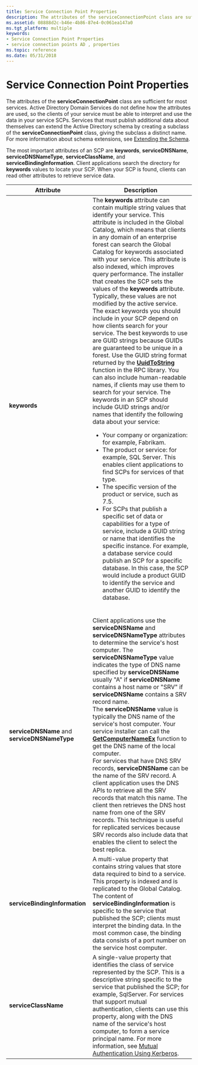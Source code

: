 ```yaml
---
title: Service Connection Point Properties
description: The attributes of the serviceConnectionPoint class are sufficient for most services.
ms.assetid: 08888d2c-b46e-4b86-87e4-0c061ea147a0
ms.tgt_platform: multiple
keywords:
- Service Connection Point Properties
- service connection points AD , properties
ms.topic: reference
ms.date: 05/31/2018
---
```


# Service Connection Point Properties

The attributes of the **serviceConnectionPoint** class are sufficient for most services. Active Directory Domain Services do not define how the attributes are used, so the clients of your service must be able to interpret and use the data in your service SCPs. Services that must publish additional data about themselves can extend the Active Directory schema by creating a subclass of the **serviceConnectionPoint** class, giving the subclass a distinct name. For more information about schema extensions, see [Extending the Schema](extending-the-schema.md).

The most important attributes of an SCP are **keywords**, **serviceDNSName**, **serviceDNSNameType**, **serviceClassName**, and **serviceBindingInformation**. Client applications search the directory for **keywords** values to locate your SCP. When your SCP is found, clients can read other attributes to retrieve service data.




| Attribute | Description | 
|-----------|-------------|
| <strong>keywords</strong><br /> | The <strong>keywords</strong> attribute can contain multiple string values that identify your service. This attribute is included in the Global Catalog, which means that clients in any domain of an enterprise forest can search the Global Catalog for keywords associated with your service. This attribute is also indexed, which improves query performance. The installer that creates the SCP sets the values of the <strong>keywords</strong> attribute. Typically, these values are not modified by the active service.<br /> The exact keywords you should include in your SCP depend on how clients search for your service. The best keywords to use are GUID strings because GUIDs are guaranteed to be unique in a forest. Use the GUID string format returned by the <a href="/windows/desktop/api/rpcdce/nf-rpcdce-uuidtostring"><strong>UuidToString</strong></a> function in the RPC library. You can also include human-readable names, if clients may use them to search for your service. The keywords in an SCP should include GUID strings and/or names that identify the following data about your service:<ul><li>Your company or organization: for example, Fabrikam.</li><li>The product or service: for example, SQL Server. This enables client applications to find SCPs for services of that type.</li><li>The specific version of the product or service, such as 7.5.</li><li>For SCPs that publish a specific set of data or capabilities for a type of service, include a GUID string or name that identifies the specific instance. For example, a database service could publish an SCP for a specific database. In this case, the SCP would include a product GUID to identify the service and another GUID to identify the database.</li></ul><br /> | 
| <strong>serviceDNSName</strong> and <strong>serviceDNSNameType</strong><br /> | Client applications use the <strong>serviceDNSName</strong> and <strong>serviceDNSNameType</strong> attributes to determine the service's host computer. The <strong>serviceDNSNameType</strong> value indicates the type of DNS name specified by <strong>serviceDNSName</strong> usually "A" if <strong>serviceDNSName</strong> contains a host name or "SRV" if <strong>serviceDNSName</strong> contains a SRV record name.<br /> The <strong>serviceDNSName</strong> value is typically the DNS name of the service's host computer. Your service installer can call the <a href="/windows/desktop/api/sysinfoapi/nf-sysinfoapi-getcomputernameexa"><strong>GetComputerNameEx</strong></a> function to get the DNS name of the local computer.<br /> For services that have DNS SRV records, <strong>serviceDNSName</strong> can be the name of the SRV record. A client application uses the DNS APIs to retrieve all the SRV records that match this name. The client then retrieves the DNS host name from one of the SRV records. This technique is useful for replicated services because SRV records also include data that enables the client to select the best replica.<br /> | 
| <strong>serviceBindingInformation</strong><br /> | A multi-value property that contains string values that store data required to bind to a service. This property is indexed and is replicated to the Global Catalog.<br /> The content of <strong>serviceBindingInformation</strong> is specific to the service that published the SCP; clients must interpret the binding data. In the most common case, the binding data consists of a port number on the service host computer.<br /> | 
| <strong>serviceClassName</strong><br /> | A single-value property that identifies the class of service represented by the SCP. This is a descriptive string specific to the service that published the SCP; for example, SqlServer. For services that support mutual authentication, clients can use this property, along with the DNS name of the service's host computer, to form a service principal name. For more information, see <a href="mutual-authentication-using-kerberos.md">Mutual Authentication Using Kerberos</a>.<br /> | 




 

 

